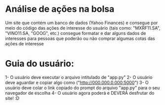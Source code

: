 # Análise de ações na bolsa
Um site que contém um banco de dados (Yahoo Finances) e consegue por meio do código das ações de interesse do usuário (tais como: "MXRF11.SA", "VINO11.SA, "GOOG", etc.) consegue formatar e dar alguns dados de interesses para pessoas que poderão ou não comprar algumas cotas das ações de interesse

 # Guia do usuário:

 1- O usuário deve executar o arquivo intitulado de "app.py"
 2- O usuário deve aguardar e copiar algo como ("http://000.000.0.000:5000")
 3- O usuário deve colar o link copiado do prompt do arquivo "app.py" para o seu navegador de escolha
 4- O usuário agora poderá e DEVERÁ desfrutar do site!
 :D
